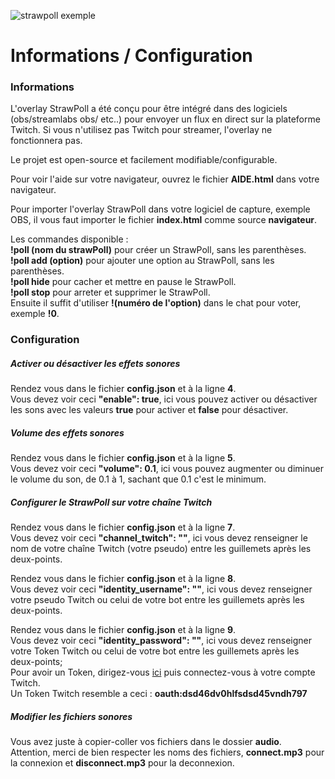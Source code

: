 ![strawpoll exemple](https://i.imgur.com/L9IA8kh.gif)

# Informations / Configuration

### Informations

L'overlay StrawPoll a été conçu pour être intégré dans des logiciels (obs/streamlabs obs/ etc..) pour envoyer un flux en direct sur la plateforme Twitch. Si vous n'utilisez pas Twitch pour streamer, l'overlay ne fonctionnera pas.

Le projet est open-source et facilement modifiable/configurable.

Pour voir l'aide sur votre navigateur, ouvrez le fichier **AIDE.html** dans votre navigateur.

Pour importer l'overlay StrawPoll dans votre logiciel de capture, exemple OBS, il vous faut importer le fichier  **index.html**  comme source  **navigateur**.

Les commandes disponible :  
**!poll (nom du strawPoll)**  pour créer un StrawPoll, sans les parenthèses.  
**!poll add (option)**  pour ajouter une option au StrawPoll, sans les parenthèses.  
**!poll hide**  pour cacher et mettre en pause le StrawPoll.  
**!poll stop**  pour arreter et supprimer le StrawPoll.  
Ensuite il suffit d'utiliser  **!(numéro de l'option)**  dans le chat pour voter, exemple  **!0**.

### Configuration

##### Activer ou désactiver les effets sonores

Rendez vous dans le fichier  **config.json**  et à la ligne  **4**.  
Vous devez voir ceci  **"enable": true**, ici vous pouvez activer ou désactiver les sons avec les valeurs  **true**  pour activer et  **false**  pour désactiver.

##### Volume des effets sonores

Rendez vous dans le fichier  **config.json**  et à la ligne  **5**.  
Vous devez voir ceci  **"volume": 0.1**, ici vous pouvez augmenter ou diminuer le volume du son, de 0.1 à 1, sachant que 0.1 c'est le minimum.

##### Configurer le StrawPoll sur votre chaîne Twitch

Rendez vous dans le fichier  **config.json**  et à la ligne  **7**.  
Vous devez voir ceci  **"channel_twitch": ""**, ici vous devez renseigner le nom de votre chaîne Twitch (votre pseudo) entre les guillemets après les deux-points.

Rendez vous dans le fichier  **config.json**  et à la ligne  **8**.  
Vous devez voir ceci  **"identity_username": ""**, ici vous devez renseigner votre pseudo Twitch ou celui de votre bot entre les guillemets après les deux-points.

Rendez vous dans le fichier  **config.json**  et à la ligne  **9**.  
Vous devez voir ceci  **"identity_password": ""**, ici vous devez renseigner votre Token Twitch ou celui de votre bot entre les guillemets après les deux-points;  
Pour avoir un Token, dirigez-vous  [ici](https://twitchapps.com/tmi/)  puis connectez-vous à votre compte Twitch.  
Un Token Twitch resemble a ceci :  **oauth:dsd46dv0hlfsdsd45vndh797**

##### Modifier les fichiers sonores

Vous avez juste à copier-coller vos fichiers dans le dossier  **audio**.  
Attention, merci de bien respecter les noms des fichiers,  **connect.mp3**  pour la connexion et  **disconnect.mp3**  pour la deconnexion.
